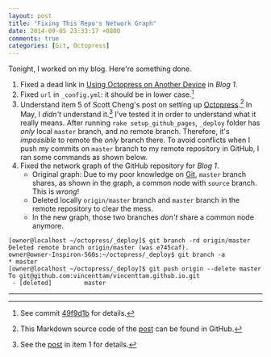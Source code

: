 ```yaml
---
layout: post
title: "Fixing This Repo's Network Graph"
date: 2014-09-05 23:33:17 +0800
comments: true
categories: [Git, Octopress]
---
```


Tonight, I worked on my blog.  Here're something done.

1. Fixed a dead link in [Using Octopress on Another Device][pp] in
*Blog 1*.
2. Fixed `url` in `_config.yml`: it should be in lower case.[^1]
3. Understand item 5 of Scott Cheng's post on setting up
[Octopress].[^2]  In May, I *didn't* understand it.[^3]  I've tested
it in order to understand what it really means.  After running `rake
setup_github_pages`, `_deploy` folder has *only* local `master`
branch, and *no* remote branch.  Therefore, it's *impossible* to
remote the *only* branch there.  To avoid conflicts when I push my
commits on `master` branch to my remote repository in GitHub, I ran
some commands as shown below.
3. Fixed the network graph of the GitHub repository for *Blog 1*.
    - Original graph: Due to my poor knowledge on [Git], `master`
	branch shares, as shown in the graph, a common node with
	`source` branch.  This is *wrong*!
    - Deleted locally `origin/master` branch and `master` branch in
	the remote repository to clear the mess.
    - In the new graph, those two branches *don't* share a common node
	anymore.

<pre class="cli"><code class="UBMono">[owner@localhost ~/octopress/_deploy]$ git branch -rd origin/master
Deleted remote branch origin/master (was e745caf).
owner@owner-Inspiron-560s:~/octopress/_deploy$ git branch -a
* <span class="GitBrName">master</span>
[owner@localhost ~/octopress/_deploy]$ git push origin --delete master
To git@github.com:vincenttam/vincenttam.github.io.git
 - [deleted]         master
</code></pre>

---
[^1]: See commit [49f9d1b] for details.
[^2]: This Markdown source code of the [post] can be found in GitHub.
[^3]: See the [post] in item 1 for details.

[pp]: /blog/2014/05/26/using-octopress-on-another-device/
[49f9d1b]: https://github.com/VincentTam/vincenttam.github.io/commit/49f9d1b "Corrected the config file"
[Octopress]: http://www.octopress.org
[post]: https://github.com/scottcheng/scottcheng.com-v1/blob/3bb8142/source/_posts/2012-11-07-setting-up-existing-octopress-blog-on-a-new-computer.markdown
[Git]: http://git-scm.com/

